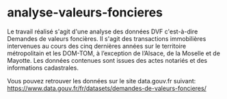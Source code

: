 # analyse-valeurs-foncieres
Le travail réalisé s'agit d'une analyse des données DVF c'est-à-dire Demandes de valeurs foncières.
Il s'agit des transactions immobilières intervenues au cours des cinq dernières années sur le
territoire métropolitain et les DOM-TOM, à l’exception de l’Alsace, de la Moselle et de Mayotte.
Les données contenues sont issues des actes notariés et des informations cadastrales.

Vous pouvez retrouver les données sur le site data.gouv.fr suivant:
https://www.data.gouv.fr/fr/datasets/demandes-de-valeurs-foncieres/
